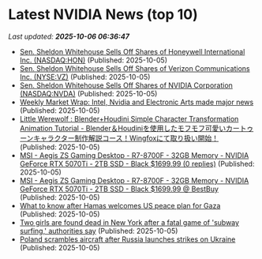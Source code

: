 # Latest NVIDIA News (top 10)
_Last updated: **2025-10-06 06:36:47**_

- [Sen. Sheldon Whitehouse Sells Off Shares of Honeywell International Inc. (NASDAQ:HON)](https://www.etfdailynews.com/2025/10/05/sen-sheldon-whitehouse-sells-off-shares-of-honeywell-international-inc-nasdaqhon/) (Published: 2025-10-05)
- [Sen. Sheldon Whitehouse Sells Off Shares of Verizon Communications Inc. (NYSE:VZ)](https://www.etfdailynews.com/2025/10/05/sen-sheldon-whitehouse-sells-off-shares-of-verizon-communications-inc-nysevz/) (Published: 2025-10-05)
- [Sen. Sheldon Whitehouse Sells Off Shares of NVIDIA Corporation (NASDAQ:NVDA)](https://www.etfdailynews.com/2025/10/05/sen-sheldon-whitehouse-sells-off-shares-of-nvidia-corporation-nasdaqnvda/) (Published: 2025-10-05)
- [Weekly Market Wrap: Intel, Nvidia and Electronic Arts made major news](https://www.thestreet.com/markets/weekly-market-wrap-intel-nvidia-and-electronic-arts-made-the-most-news) (Published: 2025-10-05)
- [Little Werewolf : Blender+Houdini Simple Character Transformation Animation Tutorial - Blender＆Houdiniを使用したモフモフ可愛いカートゥーンキャラクター制作解説コース！Wingfoxにて取り扱い開始！](http://3dnchu.com/archives/little-werewolf-wingfox/) (Published: 2025-10-05)
- [MSI - Aegis ZS Gaming Desktop - R7-8700F - 32GB Memory - NVIDIA GeForce RTX 5070Ti - 2TB SSD - Black $1699.99 (0 replies)](https://slickdeals.net/f/18662506-msi-aegis-zs-gaming-desktop-r7-8700f-32gb-memory-nvidia-geforce-rtx-5070ti-2tb-ssd-black-1699-99) (Published: 2025-10-05)
- [MSI - Aegis ZS Gaming Desktop - R7-8700F - 32GB Memory - NVIDIA GeForce RTX 5070Ti - 2TB SSD - Black $1699.99 @ BestBuy](https://slickdeals.net/f/18662506-msi-aegis-zs-gaming-desktop-r7-8700f-32gb-memory-nvidia-geforce-rtx-5070ti-2tb-ssd-black-1699-99-bestbuy) (Published: 2025-10-05)
- [What to know after Hamas welcomes US peace plan for Gaza](https://biztoc.com/x/890ac2c321b9676d) (Published: 2025-10-05)
- [Two girls are found dead in New York after a fatal game of 'subway surfing,' authorities say](https://biztoc.com/x/f9e947adb016ae28) (Published: 2025-10-05)
- [Poland scrambles aircraft after Russia launches strikes on Ukraine](https://biztoc.com/x/21643142a4bbfd20) (Published: 2025-10-05)
